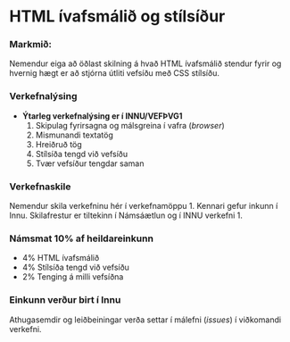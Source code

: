 # HTML ívafsmálið og stílsíður

### Markmið: 
Nemendur eiga að öðlast skilning á hvað HTML ívafsmálið stendur fyrir og hvernig hægt er að stjórna útliti vefsíðu með CSS stílsíðu.

### Verkefnalýsing
* **Ýtarleg verkefnalýsing er í INNU/VEFÞVG1** 
	1. Skipulag fyrirsagna og málsgreina í vafra (_browser_)
	2. Mismunandi textatög
	3. Hreiðruð tög
	4. Stílsíða tengd við vefsíðu
	5. Tvær vefsíður tengdar saman 

### Verkefnaskile
Nemendur skila verkefninu hér í verkefnamöppu 1. Kennari gefur inkunn í Innu. Skilafrestur er tiltekinn í Námsáætlun og í INNU verkefni 1.

### Námsmat 10% af heildareinkunn
* 4% HTML ívafsmálið
* 4% Stílsíða tengd við vefsíðu
* 2% Tenging á milli vefsíðna

### Einkunn verður birt í Innu
Athugasemdir og leiðbeiningar verða settar í málefni (_issues_) í viðkomandi verkefni.
